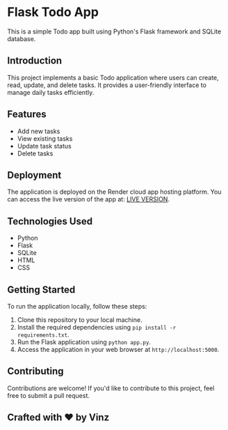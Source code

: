 # Flask Todo App

This is a simple Todo app built using Python's Flask framework and SQLite database.

## Introduction

This project implements a basic Todo application where users can create, read, update, and delete tasks. It provides a user-friendly interface to manage daily tasks efficiently.

## Features

- Add new tasks
- View existing tasks
- Update task status
- Delete tasks

## Deployment

The application is deployed on the Render cloud app hosting platform. You can access the live version of the app at: 
                    [LIVE VERSION](https://todoapp-wc7k.onrender.com/).

## Technologies Used

- Python
- Flask
- SQLite
- HTML
- CSS

## Getting Started

To run the application locally, follow these steps:

1. Clone this repository to your local machine.
2. Install the required dependencies using `pip install -r requirements.txt`.
3. Run the Flask application using `python app.py`.
4. Access the application in your web browser at `http://localhost:5000`.

## Contributing

Contributions are welcome! If you'd like to contribute to this project, feel free to submit a pull request.

## Crafted with ❤️ by Vinz
